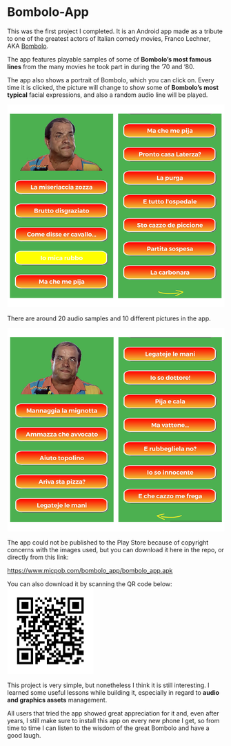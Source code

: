 # Bombolo-App

This was the first project I completed. It is an Android app made as a tribute to one of the greatest actors of Italian comedy movies, 
Franco Lechner, AKA [Bombolo](https://en.wikipedia.org/wiki/Bombolo).  

The app features playable samples of some of **Bombolo’s most famous lines** from the many movies he took part in during the ’70 and ’80.  

The app also shows a portrait of Bombolo, which you can click on. Every time it is clicked, the picture will change to show some of 
**Bombolo’s most typical** facial expressions, and also a random audio line will be played.  

<div align="center">
  <img src="Docs/Screenshots/bombolo_app_screenshot_1.png" alt="Bombolo App screenshot 1" width="600px">
</div>

There are around 20 audio samples and 10 different pictures in the app.  

<div align="center">
  <img src="Docs/Screenshots/bombolo_app_screenshot_2.png" alt="Bombolo App screenshot 2" width="600px">
</div>

The app could not be published to the Play Store because of copyright concerns with the images used, but you can download it here in 
the repo, or directly from this link:  

https://www.micpob.com/bombolo_app/bombolo_app.apk  

You can also download it by scanning the QR code below:
<br/>
<img src="Docs/bombolo_app_QR_code.png" width="200" height="200" alt="Bombolo App download QR code">
<br/>

This project is very simple, but nonetheless I think it is still interesting. I learned some useful lessons while building it, 
especially in regard to **audio and graphics assets** management.

All users that tried the app showed great appreciation for it and, even after years, I still make sure to install this app on every 
new phone I get, so from time to time I can listen to the wisdom of the great Bombolo and have a good laugh.
